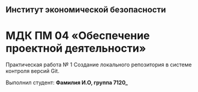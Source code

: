 ## Институт экономической безопасности

# МДК ПМ 04 «Обеспечение проектной деятельности»

Практическая работа № 1
Создание локального репозитория в системе контроля версий Git.

Выполнил студент: **Фамилия И.О, группа 7120\_**
